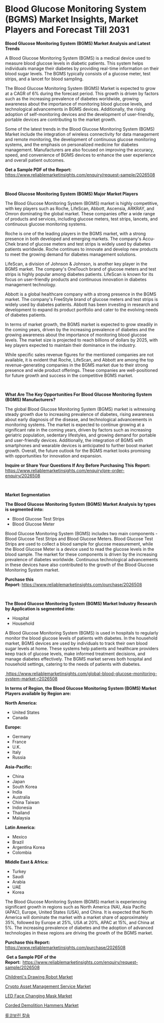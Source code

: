 <p><h1>Blood Glucose Monitoring System (BGMS) Market Insights, Market Players and Forecast Till 2031</h1></p><p><strong>Blood Glucose Monitoring System (BGMS) Market Analysis and Latest Trends</strong></p>
<p><p>A Blood Glucose Monitoring System (BGMS) is a medical device used to measure blood glucose levels in diabetic patients. This system helps individuals manage their diabetes by providing real-time information on their blood sugar levels. The BGMS typically consists of a glucose meter, test strips, and a lancet for blood sampling.</p><p>The Blood Glucose Monitoring System (BGMS) Market is expected to grow at a CAGR of 6% during the forecast period. This growth is driven by factors such as the increasing prevalence of diabetes worldwide, growing awareness about the importance of monitoring blood glucose levels, and technological advancements in BGMS devices. Additionally, the rising adoption of self-monitoring devices and the development of user-friendly, portable devices are contributing to the market growth.</p><p>Some of the latest trends in the Blood Glucose Monitoring System (BGMS) Market include the integration of wireless connectivity for data management and remote monitoring, the development of continuous glucose monitoring systems, and the emphasis on personalized medicine for diabetes management. Manufacturers are also focused on improving the accuracy, speed, and convenience of BGMS devices to enhance the user experience and overall patient outcomes.</p></p>
<p><strong>Get a Sample PDF of the Report:&nbsp;</strong> <a href="https://www.reliablemarketinsights.com/enquiry/request-sample/2026508">https://www.reliablemarketinsights.com/enquiry/request-sample/2026508</a></p>
<p>&nbsp;</p>
<p><strong>Blood Glucose Monitoring System (BGMS) Major Market Players</strong></p>
<p><p>The Blood Glucose Monitoring System (BGMS) market is highly competitive, with key players such as Roche, LifeScan, Abbott, Ascensia, ARKRAY, and Omron dominating the global market. These companies offer a wide range of products and services, including glucose meters, test strips, lancets, and continuous glucose monitoring systems.</p><p>Roche is one of the leading players in the BGMS market, with a strong presence in both developed and emerging markets. The company's Accu-Chek brand of glucose meters and test strips is widely used by diabetes patients worldwide. Roche continues to innovate and develop new products to meet the growing demand for diabetes management solutions.</p><p>LifeScan, a division of Johnson & Johnson, is another key player in the BGMS market. The company's OneTouch brand of glucose meters and test strips is highly popular among diabetes patients. LifeScan is known for its focus on user-friendly products and continuous innovation in diabetes management technology.</p><p>Abbott is a global healthcare company with a strong presence in the BGMS market. The company's FreeStyle brand of glucose meters and test strips is widely used by diabetes patients. Abbott has been investing in research and development to expand its product portfolio and cater to the evolving needs of diabetes patients.</p><p>In terms of market growth, the BGMS market is expected to grow steadily in the coming years, driven by the increasing prevalence of diabetes and the growing awareness about the importance of monitoring blood glucose levels. The market size is projected to reach billions of dollars by 2025, with key players expected to maintain their dominance in the industry.</p><p>While specific sales revenue figures for the mentioned companies are not available, it is evident that Roche, LifeScan, and Abbott are among the top revenue-generating companies in the BGMS market due to their strong presence and wide product offerings. These companies are well-positioned for future growth and success in the competitive BGMS market.</p></p>
<p>&nbsp;</p>
<p><strong>What Are The Key Opportunities For Blood Glucose Monitoring System (BGMS) Manufacturers?</strong></p>
<p><p>The global Blood Glucose Monitoring System (BGMS) market is witnessing steady growth due to increasing prevalence of diabetes, rising awareness about early diagnosis of the disease, and technological advancements in monitoring systems. The market is expected to continue growing at a significant rate in the coming years, driven by factors such as increasing geriatric population, sedentary lifestyles, and growing demand for portable and user-friendly devices. Additionally, the integration of BGMS with smartphones and wearable devices is anticipated to further boost market growth. Overall, the future outlook for the BGMS market looks promising with opportunities for innovation and expansion.</p></p>
<p><strong>Inquire or Share Your Questions If Any Before Purchasing This Report:</strong> <a href="https://www.reliablemarketinsights.com/enquiry/pre-order-enquiry/2026508">https://www.reliablemarketinsights.com/enquiry/pre-order-enquiry/2026508</a></p>
<p>&nbsp;</p>
<p><strong>Market Segmentation</strong></p>
<p><strong>The Blood Glucose Monitoring System (BGMS) Market Analysis by types is segmented into:</strong></p>
<p><ul><li>Blood Glucose Test Strips</li><li>Blood Glucose Meter</li></ul></p>
<p><p>Blood Glucose Monitoring System (BGMS) includes two main components - Blood Glucose Test Strips and Blood Glucose Meters. Blood Glucose Test Strips are used to collect a blood sample for glucose measurement, while the Blood Glucose Meter is a device used to read the glucose levels in the blood sample. The market for these components is driven by the increasing prevalence of diabetes worldwide. Continuous technological advancements in these devices have also contributed to the growth of the Blood Glucose Monitoring System market.</p></p>
<p><strong>Purchase this Report:&nbsp;</strong><a href="https://www.reliablemarketinsights.com/purchase/2026508">https://www.reliablemarketinsights.com/purchase/2026508</a></p>
<p>&nbsp;</p>
<p><strong>The Blood Glucose Monitoring System (BGMS) Market Industry Research by Application is segmented into:</strong></p>
<p><ul><li>Hospital</li><li>Household</li></ul></p>
<p><p>A Blood Glucose Monitoring System (BGMS) is used in hospitals to regularly monitor the blood glucose levels of patients with diabetes. In the household market, BGMS devices are used by individuals to track their own blood sugar levels at home. These systems help patients and healthcare providers keep track of glucose levels, make informed treatment decisions, and manage diabetes effectively. The BGMS market serves both hospital and household settings, catering to the needs of patients with diabetes.</p></p>
<p><a href="https://www.reliablemarketinsights.com/global-blood-glucose-monitoring-system-market-r2026508">&nbsp;https://www.reliablemarketinsights.com/global-blood-glucose-monitoring-system-market-r2026508</a></p>
<p><strong>In terms of Region, the Blood Glucose Monitoring System (BGMS) Market Players available by Region are:</strong></p>
<p>
    <p> <strong> North America: </strong>
        <ul>
            <li>United States</li>
            <li>Canada</li>
        </ul>
        </p> 
    <p> <strong> Europe: </strong>
        <ul>
            <li>Germany</li>
            <li>France</li>
            <li>U.K.</li>
            <li>Italy</li>
            <li>Russia</li>
        </ul>
        </p> 
    <p> <strong> Asia-Pacific: </strong>
        <ul>
            <li>China</li>
            <li>Japan</li>
            <li>South Korea</li>
            <li>India</li>
            <li>Australia</li>
            <li>China Taiwan</li>
            <li>Indonesia</li>
            <li>Thailand</li>
            <li>Malaysia</li>
        </ul>
        </p> 
    <p> <strong> Latin America: </strong>
        <ul>
            <li>Mexico</li>
            <li>Brazil</li>
            <li>Argentina Korea</li>
            <li>Colombia</li>
        </ul>
        </p> 
    <p> <strong> Middle East & Africa: </strong>
        <ul>
            <li>Turkey</li>
            <li>Saudi</li>
            <li>Arabia</li>
            <li>UAE</li>
            <li>Korea</li>
        </ul>
    </p>
    </p>
<p><p>The Blood Glucose Monitoring System (BGMS) market is experiencing significant growth in regions such as North America (NA), Asia Pacific (APAC), Europe, United States (USA), and China. It is expected that North America will dominate the market with a market share of approximately 35%, followed by Europe at 25%, USA at 20%, APAC at 15%, and China at 5%. The increasing prevalence of diabetes and the adoption of advanced technologies in these regions are driving the growth of the BGMS market.</p></p>
<p><strong>Purchase this Report: </strong><a href="https://www.reliablemarketinsights.com/purchase/2026508">https://www.reliablemarketinsights.com/purchase/2026508</a></p>
<p>&nbsp;<strong>Get a Sample PDF of the Report:&nbsp;&nbsp;</strong><a href="https://www.reliablemarketinsights.com/enquiry/request-sample/2026508">https://www.reliablemarketinsights.com/enquiry/request-sample/2026508</a></p>
<p><strong></strong></p>
<p><p><a href="https://medium.com/@mamunislambd984/children-s-drawing-robot-market-a-global-and-regional-analysis-focus-on-region-country-level-0dc0f856798b">Children\'s Drawing Robot Market</a></p><p><a href="https://issuu.com/reportprime-2/docs/crypto-asset-management-service-market-size-2030.p">Crypto Asset Management Service Market</a></p><p><a href="https://medium.com/@kein87623/exploring-led-face-changing-mask-market-dynamics-global-trends-and-future-growth-prospects-2024-1b6a39ae9247">LED Face Changing Mask Market</a></p><p><a href="https://github.com/amirhossen31/Market-Research-Report-List-1/blob/main/corded-demolition-hammers-market.md">Corded Demolition Hammers Market</a></p><p><a href="https://github.com/kimvicki3212024/Market-Research-Report-List-1/blob/main/49074552904.md">류코보린 칼슘</a></p></p>